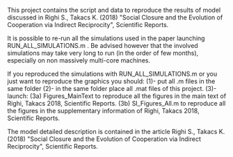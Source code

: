 This project contains the script and data to reproduce the results of model discussed in Righi S., Takacs K. (2018) "Social Closure and the Evolution of Cooperation via Indirect Reciprocity", Scientific Reports.

It is possible to re-run all the simulations used in the paper launching RUN_ALL_SIMULATIONS.m . Be advised however that the involved simulations may take very long to run (in the order of few months), especially on non massively multi-core machines. 

If you reproduced the simulations with RUN_ALL_SIMULATIONS.m or you just want to reproduce the graphics you should:
(1)- put all .m files in the same folder
(2)- in the same folder place all .mat files of this project.
(3)- launch:
	(3a) Figures_MainText to reproduce all the figures in the main text of  Righi, Takacs 2018, Scientific Reports.
	(3b) SI_Figures_All.m to reproduce all the figures in the supplementary information of  Righi, Takacs 2018, Scientific Reports.

The model detailed description is contained in the article Righi S., Takacs K. (2018) "Social Closure and the Evolution of Cooperation via Indirect Reciprocity", Scientific Reports.
